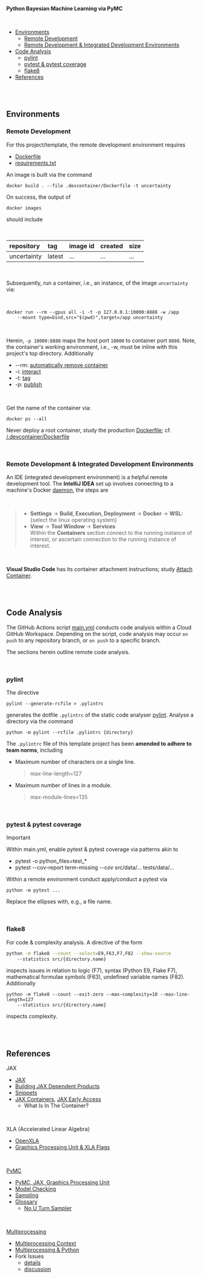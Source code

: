<br>

**Python Bayesian Machine Learning via PyMC**

<br>

* [Environments](#environments)
  * [Remote Development](#remote-development)
  * [Remote Development & Integrated Development Environments](#remote-development--integrated-development-environments)
* [Code Analysis](#code-analysis)
  * [pylint](#pylint)
  * [pytest & pytest coverage](#pytest--pytest-coverage)
  * [flake8](#flake8)
* [References](#references)

<br>
<br>

## Environments

### Remote Development

For this project/template, the remote development environment requires

* [Dockerfile](.devcontainer/Dockerfile)
* [requirements.txt](.devcontainer/requirements.txt)

An image is built via the command

```shell
docker build . --file .devcontainer/Dockerfile -t uncertainty
```

On success, the output of

```shell
docker images
```

should include

<br>

| repository  | tag    | image id | created  | size     |
|:------------|:-------|:---------|:---------|:---------|
| uncertainty | latest | $\ldots$ | $\ldots$ | $\ldots$ |


<br>

Subsequently, run a container, i.e., an instance, of the image `uncertainty` via:

<br>

```shell
docker run --rm --gpus all -i -t -p 127.0.0.1:10000:8888 -w /app 
	--mount type=bind,src="$(pwd)",target=/app uncertainty
```

<br>

Herein, `-p 10000:8888` maps the host port `10000` to container port `8888`.  Note, the container's working environment,
i.e., -w, must be inline with this project's top directory.  Additionally

* --rm: [automatically remove container](https://docs.docker.com/engine/reference/commandline/run/#:~:text=a%20container%20exits-,%2D%2Drm,-Automatically%20remove%20the)
* -i: [interact](https://docs.docker.com/engine/reference/commandline/run/#:~:text=and%20reaps%20processes-,%2D%2Dinteractive,-%2C%20%2Di)
* -t: [tag](https://docs.docker.com/get-started/02_our_app/#:~:text=Finally%2C%20the-,%2Dt,-flag%20tags%20your)
* -p: [publish](https://docs.docker.com/engine/reference/commandline/run/#:~:text=%2D%2Dpublish%20%2C-,%2Dp,-Publish%20a%20container%E2%80%99s)

<br>

Get the name of the container via:

```shell
docker ps --all
```

Never deploy a root container, study the production [Dockerfile](Dockerfile); cf. [/.devcontainer/Dockerfile](.devcontainer/Dockerfile)

<br>

### Remote Development & Integrated Development Environments

An IDE (integrated development environment) is a helpful remote development tool.  The **IntelliJ
IDEA** set up involves connecting to a machine's Docker [daemon](https://www.jetbrains.com/help/idea/docker.html#connect_to_docker), the steps are

<br>

> * **Settings** $\rightarrow$ **Build, Execution, Deployment** $\rightarrow$ **Docker** $\rightarrow$ **WSL:** {select the linux operating system}
> * **View** $\rightarrow$ **Tool Window** $\rightarrow$ **Services** <br>Within the **Containers** section connect to the running instance of interest, or ascertain connection to the running instance of interest.

<br>

**Visual Studio Code** has its container attachment instructions; study [Attach Container](https://code.visualstudio.com/docs/devcontainers/attach-container).


<br>
<br>



## Code Analysis

The GitHub Actions script [main.yml](.github/workflows/main.yml) conducts code analysis within a Cloud GitHub Workspace.  Depending on the script, code analysis may occur `on push` to any repository branch, or `on push` to a specific branch.

The sections herein outline remote code analysis.

<br>

### pylint

The directive

```shell
pylint --generate-rcfile > .pylintrc
```

generates the dotfile `.pylintrc` of the static code analyser [pylint](https://pylint.pycqa.org/en/latest/user_guide/checkers/features.html).  Analyse a directory via the command

```shell
python -m pylint --rcfile .pylintrc {directory}
```

The `.pylintrc` file of this template project has been **amended to adhere to team norms**, including

* Maximum number of characters on a single line.
  > max-line-length=127

* Maximum number of lines in a module.
  > max-module-lines=135


<br>


### pytest & pytest coverage

> [!IMPORTANT]
> Within main.yml, enable pytest & pytest coverage via patterns akin to
> 
> * pytest -o python_files=test_*
> * pytest --cov-report term-missing  --cov src/data/... tests/data/...
> 

Within a remote environment conduct apply/conduct a pytest via

```shell
python -m pytest ...
```

Replace the ellipses with, e.g., a file name.


<br>


### flake8

For code & complexity analysis.  A directive of the form

```bash
python -m flake8 --count --select=E9,F63,F7,F82 --show-source 
	--statistics src/{directory.name}
```

inspects issues in relation to logic (F7), syntax (Python E9, Flake F7), mathematical formulae symbols (F63), undefined variable names (F82).  Additionally

```shell
python -m flake8 --count --exit-zero --max-complexity=10 --max-line-length=127 
	--statistics src/{directory.name}
```

inspects complexity.


<br>
<br>


## References

JAX
* [JAX](https://jax.readthedocs.io/en/latest/)
* [Building JAX Dependent Products](https://jax.readthedocs.io/en/latest/installation.html)
* [Snippets](https://github.com/google/jax)
* [JAX Containers](https://catalog.ngc.nvidia.com/orgs/nvidia/containers/jax), [JAX Early Access](https://developer.nvidia.com/jax-container-early-access)
    * What Is In The Container?

<br>

XLA (Accelerated Linear Algebra)
* [OpenXLA](https://openxla.org/xla)
* [Graphics Processing Unit & XLA Flags](https://jax.readthedocs.io/en/latest/gpu_performance_tips.html)

<br>

[PyMC](https://www.pymc.io/welcome.html)
* [PyMC, JAX, Graphics Processing Unit](https://www.pymc-labs.com/blog-posts/pymc-stan-benchmark/)
* [Model Checking](https://pymcmc.readthedocs.io/en/latest/modelchecking.html)
* [Sampling](https://www.pymc-labs.com/blog-posts/pymc-stan-benchmark/)
* [Glossary](https://www.pymc.io/projects/docs/en/latest/glossary.html)
    * [No U Turn Sampler](https://www.pymc.io/projects/docs/en/latest/glossary.html#term-No-U-Turn-Sampler)

<br>

[Multiprocessing](https://docs.python.org/3.10/library/multiprocessing.html#)
* [Multiprocessing Context](https://superfastpython.com/multiprocessing-context-in-python/)
* [Multiprocessing & Python](https://superfastpython.com/multiprocessing-in-python/)
* Fork Issues
    * [details](https://docs.python.org/3/library/os.html#os.fork)
    * [discussion](https://discuss.python.org/t/concerns-regarding-deprecation-of-fork-with-alive-threads/33555)

    
<br>
<br>

<br>
<br>

<br>
<br>

<br>
<br>
